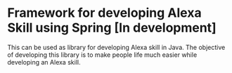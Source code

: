 # Framework for developing Alexa Skill using Spring [In development]

This can be used as library for developing Alexa skill in Java. The objective of developing this library is to make people life much easier while developing an Alexa skill.

